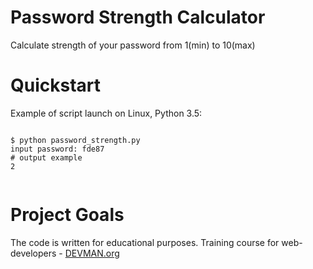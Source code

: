 # Password Strength Calculator

Calculate strength of your password from 1(min) to 10(max)

# Quickstart


Example of script launch on Linux, Python 3.5:

```#!bash

$ python password_strength.py
input password: fde87
# output example
2


```


# Project Goals

The code is written for educational purposes. Training course for web-developers - [DEVMAN.org](https://devman.org)
